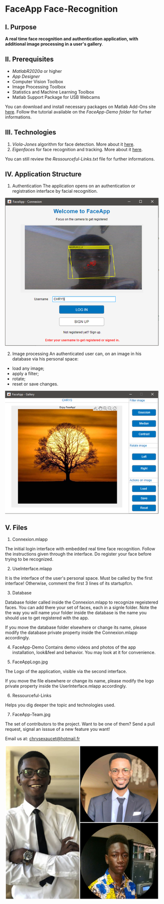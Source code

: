 # FaceApp Face-Recognition

## I. Purpose
  **A real time face recognition and authentication application, with additional image processing in a user's gallery**.

## II. Prerequisites
  - *MatlabR2020a* or higher
  - *App Designer*
  - Computer Vision Toolbox
  - Image Processing Toolbox
  - Statistics and Machine Learning Toolbox
  - Matlab Support Package for USB Webcams
  
  You can download and install necessary packages on Matlab Add-Ons site [here](https://www.mathworks.com/products/matlab/add-on-explorer.html).
  Follow the tutorial available on the *FaceApp-Demo folder* for furher informations.
 
## III. Technologies

1. _*Viola-Jones*_ algorithm for face detection. More about it [here](https://en.wikipedia.org/wiki/Viola%E2%80%93Jones_object_detection_framework).
2. _*Eigenfaces*_ for face recognition and tracking. More about it [here](https://en.wikipedia.org/wiki/Eigenface).

  You can still review the *Ressourceful-Links.txt* file for further informations.



## IV. Application Structure

1. Authentication
  The application opens on an authentication or registration interface by facial recognition.

![alt text](https://github.com/chrys-exaucet/Real-Time-Face-Recognition/blob/master/FaceApp-Demo/FaceApp-Connexion.PNG)

2. Image processing
  An authenticated user can, on an image in his database via his personal space:
  - load any image;
  - apply a filter;
  - rotate;
  - reset or save changes.

![alt text](https://github.com/chrys-exaucet/Real-Time-Face-Recognition/blob/master/FaceApp-Demo/FaceApp-Gallery.PNG)


  
## V. Files

1. Connexion.mlapp 

  The initial login interface with embedded real time face recognition. 
  Follow the instructions given through the interface.
  Do register your face before trying to be recognized.

2. UseInterface.mlapp 

  It is the interface of the user's personal space. 
  Must be called by the first interface! Otherwise, comment the first 3 lines of its startupfcn.

3. Database

  Database folder called inside the Connexion.mlapp to recognize regeistered faces. You can add there your set of faces, each in a signle folder.
  Note the the way you will name your folder inside the database is the name you should use to get registered with the app.

  If you move the database folder elsewhere or change its name, please modify the database private property inside the Connexion.mlapp accordingly.

4. FaceApp-Demo
  Contains demo videos and photos of the app installation, look&feel and behavior.
  You may look at it for convenience.

5. FaceAppLogo.jpg

  The Logo of the  application, visible via the second interface. 

  If you move the file elsewhere or change its name, please modify the logo private property inside the UserInterface.mlapp accordingly.

6. Ressourceful-Links

  Helps you dig deeper the topic and technologies used.

7. FaceApp-Team.jpg

  The set of contributors to the project. Want to be one of them? Send a pull request, signal an isssue of a new feature you want!
  
  Email us at: chrysexaucet@hotmail.fr
  
  ![alt text](https://github.com/chrys-exaucet/Real-Time-Face-Recognition/blob/master/FaceApp-Team.jpg)
